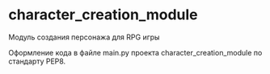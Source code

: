 # character_creation_module
Модуль создания персонажа для RPG игры

Оформление кода в файле main.py проекта character_creation_module по стандарту PEP8. 
